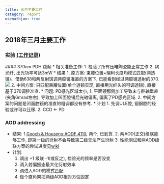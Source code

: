 ```yaml
---
title: 三月主要工作
category: report
usemathjax: true
---
```


## 2018年三月主要工作
<h3>实验 <a href="{{ site.homurl }}/WorkNote#March">(工作记录)</a></h3>
#### 370nm PDH 稳频
* 相关准备工作:
	1. 检验了所有压电陶瓷能正常工作
	2. 耦光纤, 出光功率可达3mW
* 结果
	1. 原方案: 束腰位置+瑞利长度均模式匹配(两透镜)、借助638和两反射斑调两腔镜准直的方案下, 已能看到经过两腔镜透射的370.
	<img src="{{ site.homurl }}/images/IMG_2479.JPG">
	2. 中间方案: 只匹配束腰位置(单个透镜实现, 直接用光纤头的可调透镜), 直接基于370调腔准直. 
* 问题: PD感光区域太小, 
	1. 平面镜那侧加工导致未与腔轴垂直(夹角6mrad左右), 导致加上凹面腔镜后光轴偏离, 偏离了PD感光区域.
	2. 中间方案的问题是凹面腔镜的准直的粗调都没有参考.
* 计划
	1. 先调ULE腔, 铟钢腔的经验或许可以迁移.
	2. CCD <- PD

### AOD addressing
* 结果: 
	1.[Gooch & Housego AODF 4110](http://www.iontrap.net/Jun_Wang/购置/GoochHousegoAOD/97-03283-02 SN2192 Data Sheet.pdf), 两个, 已到货.
	2. 两AOD(正交)级联能够工作, 即第一级的衍射不会导致第二级无法产生衍射
	3. 性能测试和两AOD级联方案的尝试进度见[wiki](https://github.com/iontrapnet/iontrapnet.github.io/blob/master/_posts/2017-10-14-AOD-Investigation.md)
* 计划:
	1. 调出 +1 级联 -1(或反之), 检验光的频率是否没变
	2. 调入射偏振态最大化衍射效率
	3. 调进入AOD的模式匹配.
	4. 做个直角架把两级AOD相对方位固定